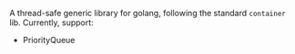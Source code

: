 A thread-safe generic library for golang, following the standard `container` lib. Currently, support:
- PriorityQueue
